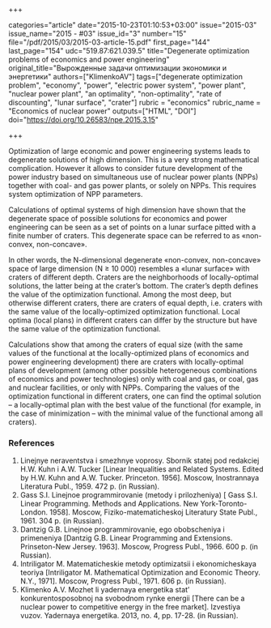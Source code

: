 +++

categories="article"
date="2015-10-23T01:10:53+03:00"
issue="2015-03"
issue_name="2015 - #03"
issue_id="3"
number="15"
file="/pdf/2015/03/2015-03-article-15.pdf"
first_page="144"
last_page="154"
udc="519.87:621.039.5"
title="Degenerate optimization problems of economics and power engineering"
original_title="Вырожденные задачи оптимизации экономики и энергетики"
authors=["KlimenkoAV"]
tags=["degenerate optimization problem", "economy", "power", "electric power system", "power plant", "nuclear power plant", "an optimality", "non-optimality", "rate of discounting", "lunar surface", "crater"]
rubric = "economics"
rubric_name = "Economics of nuclear power"
outputs=["HTML", "DOI"]
doi="https://doi.org/10.26583/npe.2015.3.15"

+++

Optimization of large economic and power engineering systems leads to degenerate solutions of high dimension. This is a very strong mathematical complication. However it allows to consider future development of the power industry based on simultaneous use of nuclear power plants (NPPs) together with coal- and gas power plants, or solely on NPPs. This requires system optimization of NPP parameters.

Calculations of optimal systems of high dimension have shown that the degenerate space of possible solutions for economics and power engineering can be seen as a set of points on a lunar surface pitted with a finite number of craters. This degenerate space can be referred to as «non-convex, non-concave».

In other words, the N-dimensional degenerate «non-convex, non-concave» space of large dimension (N ≥ 10 000) resembles a «lunar surface» with craters of different depth. Craters are the neighborhoods of locally-optimal solutions, the latter being at the crater’s bottom. The crater’s depth defines the value of the optimization functional. Among the most deep, but otherwise different craters, there are craters of equal depth, i.e. craters with the same value of the locally-optimized optimization functional. Local optima (local plans) in different craters can differ by the structure but have the same value of the optimization functional.

Calculations show that among the craters of equal size (with the same values of the functional at the locally-optimized plans of economics and power engineering development) there are craters with locally-optimal plans of development (among other possible heterogeneous combinations of economics and power technologies) only with coal and gas, or coal, gas and nuclear facilities, or only with NPPs. Comparing the values of the optimization functional in different craters, one can find the optimal solution – a locally-optimal plan with the best value of the functional (for example, in the case of minimization – with the minimal value of the functional among all craters).

### References

1. Linejnye neraventstva i smezhnye voprosy. Sbornik statej pod redakciej H.W. Kuhn i A.W. Tucker [Linear Inequalities and Related Systems. Edited by H.W. Kuhn and A.W. Tucker. Princeton. 1956]. Moscow, Inostrannaya Literatura Publ., 1959. 472 p. (in Russian).
2. Gass S.I. Linejnoe programmirovanie (metody i prilozheniya) [ Gass S.I. Linear Programming. Methods and Applications. New York-Toronto-London. 1958]. Moscow, Fiziko-matematicheskoj Literatury State Publ., 1961. 304 p. (in Russian).
3. Dantzig G.B. Linejnoe programmirovanie, ego obobscheniya i primeneniya [Dantzig G.B. Linear Programming and Extensions. Prinseton-New Jersey. 1963]. Moscow, Progress Publ., 1966. 600 p. (in Russian).
4. Intriligator M. Matematicheskie metody optimizatsii i ekonomicheskaya teoriya [Intriligator M. Mathematical Optimization and Economic Theory. N.Y., 1971]. Moscow, Progress Publ., 1971. 606 p. (in Russian).
5. Klimenko A.V. Mozhet li yadernaya energetika stat’ konkurentosposobnoj na svobodnom rynke energii [There can be a nuclear power to competitive energy in the free market]. Izvestiya vuzov. Yadernaya energetika. 2013, no. 4, pp. 17-28. (in Russian).